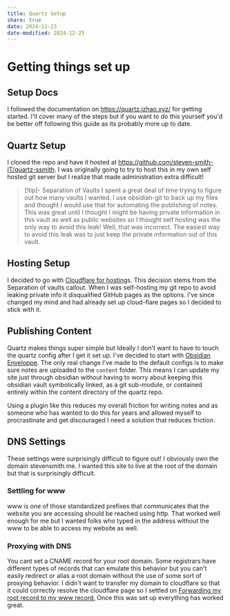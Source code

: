 ```yaml
---
title: Quartz Setup
share: true
date: 2024-12-23
date-modified: 2024-12-25
---
```


# Getting things set up

## Setup Docs
I followed the documentation on https://quartz.jzhao.xyz/ for getting started. I'll cover many of the steps but if you want to do this yourself you'd be better off following this guide as its probably more up to date.

## Quartz Setup
I cloned the repo and have it hosted at https://github.com/steven-smith-IT/quartz-ssmith. I was originally going to try to host this in my own self hosted git server but I realize that made administration extra difficult!
>[!tip]- Separation of Vaults
>I spent a great deal of time trying to figure out how many vaults I wanted. I use obsidian-git to back up my files and thought I would use that for automating the publishing of notes. This was great until I thought I might be having private information in this vault as well as public websites so I thought self hosting was the only way to avoid this leak!
>Well, that was incorrect. The easiest way to avoid this leak was to just keep the private information out of this vault.

## Hosting Setup
I decided to go with [Cloudflare for hosting](https://quartz.jzhao.xyz/hosting#cloudflare-page)s. This decision stems from the Separation of vaults callout. When I was self-hosting my git repo to avoid leaking private info it disqualified GitHub pages as the options. I've since changed my mind and had already set up cloud-flare pages so I decided to stick with it.

## Publishing Content
Quartz makes things super simple but Ideally I don't want to have to touch the quartz config after I get it set up. I've decided to start with [Obsidian Enveloppe](https://github.com/Enveloppe/obsidian-enveloppe). The only real change I've made to the default configs is to make sure notes are uploaded to the `content` folder. This means I can update my site just through obsidian without having to worry about keeping this obsidian vault symbolically linked, as a git sub-module, or contained entirely within the content directory of the quartz repo.

Using a plugin like this reduces my overall friction for writing notes and as someone who has wanted to do this for years and allowed myself to procrastinate and get discouraged I need a solution that reduces friction.

## DNS Settings
These settings were surprisingly difficult to figure out! I obviously own the domain stevensmith.me. I wanted this site to live at the root of the domain but that is surprisingly difficult. 
### Settling for www
www is one of those standardized prefixes that communicates that the website you are accessing should be reached using http. That worked well enough for me but I wanted folks who typed in the address without the www to be able to access my website as well.
### Proxying with DNS
You cant set a CNAME record for your root domain. Some registrars have different types of records that can emulate this behavior but you can't easily redirect or alias a root domain without the use of some sort of proxying behavior. I didn't want to transfer my domain to cloudflare so that it could correctly resolve the cloudflare page so I settled on [Forwarding my root record to my www record.](https://kb.porkbun.com/article/39-how-to-set-up-url-forwarding) Once this was set up everything has worked great. 


